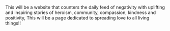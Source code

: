 This will be a website that counters the daily feed of negativity with uplifting and inspiring stories of heroism, community, compassion, kindness and positivity,  This will be a page dedicated to spreading love to all living things!!